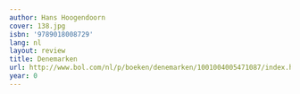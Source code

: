 ```yaml
---
author: Hans Hoogendoorn
cover: 138.jpg
isbn: '9789018008729'
lang: nl
layout: review
title: Denemarken
url: http://www.bol.com/nl/p/boeken/denemarken/1001004005471087/index.html
year: 0
---
```


